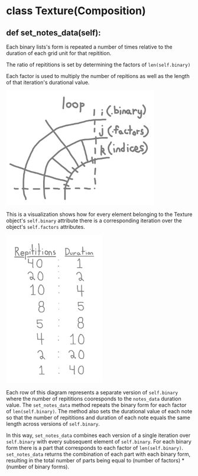 # class Texture(Composition)

## def set_notes_data(self):

Each binary lists's form is repeated a number of times relative
to the duration of each grid unit for that repitition.

The ratio of repititions is set by determining the factors of ```len(self.binary)```

Each factor is used to multiply the number of repitions as well as the length of that iteration's durational value.

<img src="./images/example1.png" alt="set_notes_data loop" width="400">

This is a visualization shows how for every element belonging to the Texture object's  ```self.binary``` attribute there is a corresponding iteration over the object's ```self.factors``` attributes.

<img src="./images/example2.png" alt="set_notes_data loop" height="400">

Each row of this diagram represents a separate version of ```self.binary``` where the number of repititions cooresponds to the ``notes_data`` duration value. The ```set_notes_data``` method repeats the binary form for each factor of ```len(self.binary)```. The method also sets the durational value of each note so that the number of repititions and duration of each note equals the same length across versions of ```self.binary```.

In this way, ```set_notes_data``` combines each version of a single iteration over ```self.binary``` with every subsequent element of ```self.binary```. For each binary form there is a part that corresponds to each factor of ```len(self.binary)```. ```set_notes_data``` returns the combination of each part with each binary form, resulting in the total number of parts being equal to (number of factors) * (number of binary forms).